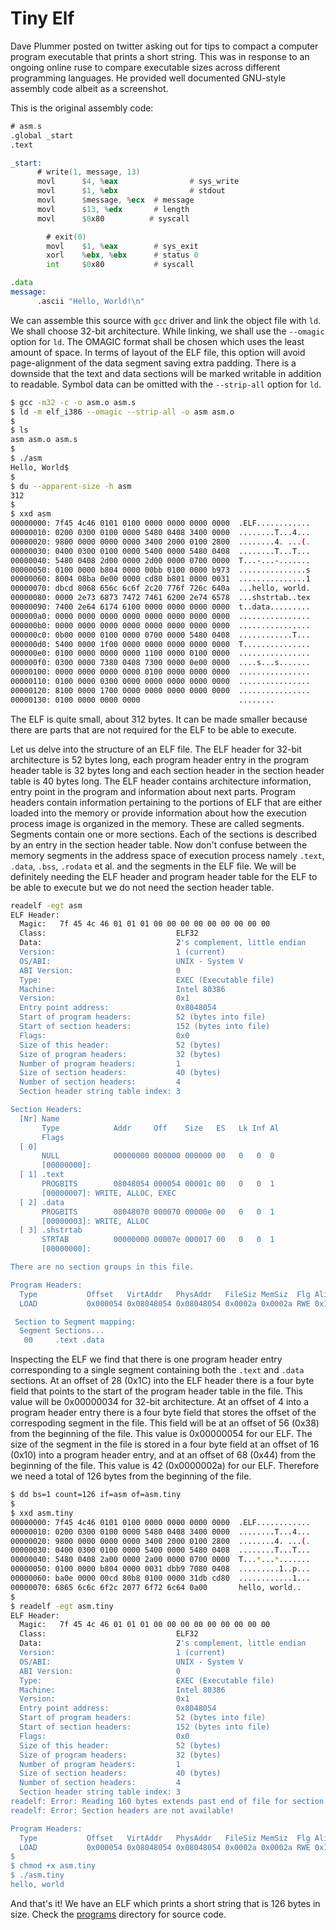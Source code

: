 # Tiny Elf

Dave Plummer posted on twitter asking out for tips to compact a computer program executable that prints a short string. This was in response to an ongoing online ruse to compare executable sizes across different programming languages. He provided well documented GNU-style assembly code albeit as a screenshot.

This is the original assembly code:

```asm
# asm.s
.global _start
.text

_start:
	  # write(1, message, 13)
	  movl		$4, %eax				# sys_write
	  movl		$1, %ebx				# stdout
	  movl  	$message, %ecx	# message
	  movl  	$13, %edx       # length
	  movl  	$0x80          # syscall

		# exit(0)
		movl    $1, %eax        # sys_exit
		xorl    %ebx, %ebx      # status 0
		int     $0x80           # syscall

.data
message:
	  .ascii "Hello, World!\n"
```

We can assemble this source with `gcc` driver and link the object file with `ld`. We shall choose 32-bit architecture. While linking, we shall use the `--omagic` option for `ld`. The OMAGIC format shall be chosen which uses the least amount of space. In terms of layout of the ELF file, this option will avoid page-alignment of the data segment saving extra padding. There is a downside that the text and data sections will be marked writable in addition to readable. Symbol data can be omitted with the `--strip-all` option for `ld`.

```bash
$ gcc -m32 -c -o asm.o asm.s
$ ld -m elf_i386 --omagic --strip-all -o asm asm.o
$
$ ls
asm asm.o asm.s
$
$ ./asm
Hello, World$
$
$ du --apparent-size -h asm
312
$
$ xxd asm
00000000: 7f45 4c46 0101 0100 0000 0000 0000 0000  .ELF............
00000010: 0200 0300 0100 0000 5480 0408 3400 0000  ........T...4...
00000020: 9800 0000 0000 0000 3400 2000 0100 2800  ........4. ...(.
00000030: 0400 0300 0100 0000 5400 0000 5480 0408  ........T...T...
00000040: 5480 0408 2d00 0000 2d00 0000 0700 0000  T...-...-.......
00000050: 0100 0000 b804 0000 00bb 0100 0000 b973  ...............s
00000060: 8004 08ba 0e00 0000 cd80 b801 0000 0031  ...............1
00000070: dbcd 8068 656c 6c6f 2c20 776f 726c 640a  ...hello, world.
00000080: 0000 2e73 6873 7472 7461 6200 2e74 6578  ...shstrtab..tex
00000090: 7400 2e64 6174 6100 0000 0000 0000 0000  t..data.........
000000a0: 0000 0000 0000 0000 0000 0000 0000 0000  ................
000000b0: 0000 0000 0000 0000 0000 0000 0000 0000  ................
000000c0: 0b00 0000 0100 0000 0700 0000 5480 0408  ............T...
000000d0: 5400 0000 1f00 0000 0000 0000 0000 0000  T...............
000000e0: 0100 0000 0000 0000 1100 0000 0100 0000  ................
000000f0: 0300 0000 7380 0408 7300 0000 0e00 0000  ....s...s.......
00000100: 0000 0000 0000 0000 0100 0000 0000 0000  ................
00000110: 0100 0000 0300 0000 0000 0000 0000 0000  ................
00000120: 8100 0000 1700 0000 0000 0000 0000 0000  ................
00000130: 0100 0000 0000 0000                      ........
```

The ELF is quite small, about 312 bytes. It can be made smaller because there are parts that are not required for the ELF to be able to execute. 

Let us delve into the structure of an ELF file. The ELF header for 32-bit architecture is 52 bytes long, each program header entry in the program header table is 32 bytes long and each section header in the section header table is 40 bytes long. The ELF header contains architecture information, entry point in the program and information about next parts. Program headers contain information pertaining to the portions of ELF that are either loaded into the memory or provide information about how the execution process image is organized in the memory. These are called segments. Segments contain one or more sections. Each of the sections is described by an entry in the section header table. Now don't confuse between the memory segments in the address space of execution process namely `.text`, `.data`, `.bss`, `.rodata` et al. and the segments in the ELF file. We will be definitely needing the ELF header and program header table for the ELF to be able to execute but we do not need the section header table.

```bash
readelf -egt asm
ELF Header:
  Magic:   7f 45 4c 46 01 01 01 00 00 00 00 00 00 00 00 00
  Class:                             ELF32
  Data:                              2's complement, little endian
  Version:                           1 (current)
  OS/ABI:                            UNIX - System V
  ABI Version:                       0
  Type:                              EXEC (Executable file)
  Machine:                           Intel 80386
  Version:                           0x1
  Entry point address:               0x8048054
  Start of program headers:          52 (bytes into file)
  Start of section headers:          152 (bytes into file)
  Flags:                             0x0
  Size of this header:               52 (bytes)
  Size of program headers:           32 (bytes)
  Number of program headers:         1
  Size of section headers:           40 (bytes)
  Number of section headers:         4
  Section header string table index: 3

Section Headers:
  [Nr] Name
       Type            Addr     Off    Size   ES   Lk Inf Al
       Flags
  [ 0]
       NULL            00000000 000000 000000 00   0   0  0
       [00000000]:
  [ 1] .text
       PROGBITS        08048054 000054 00001c 00   0   0  1
       [00000007]: WRITE, ALLOC, EXEC
  [ 2] .data
       PROGBITS        08048070 000070 00000e 00   0   0  1
       [00000003]: WRITE, ALLOC
  [ 3] .shstrtab
       STRTAB          00000000 00007e 000017 00   0   0  1
       [00000000]:

There are no section groups in this file.

Program Headers:
  Type           Offset   VirtAddr   PhysAddr   FileSiz MemSiz  Flg Align
  LOAD           0x000054 0x08048054 0x08048054 0x0002a 0x0002a RWE 0x1

 Section to Segment mapping:
  Segment Sections...
   00     .text .data
```

Inspecting the ELF we find that there is one program header entry corresponding to a single segment containing both the `.text` and `.data` sections. At an offset of 28 (0x1C) into the ELF header there is a four byte field that points to the start of the program header table in the file. This value will be 0x00000034 for 32-bit architecture. At an offset of 4 into a program header entry there is a four byte field that stores the offset of the correspoding segment in the file. This field will be at an offset of 56 (0x38) from the beginning of the file. This value is 0x00000054 for our ELF. The size of the segment in the file is stored in a four byte field at an offset of 16 (0x10) into a program header entry, and at an offset of 68 (0x44) from the beginning of the file. This value is 42 (0x0000002a) for our ELF. Therefore we need a total of 126 bytes from the beginning of the file. 

```bash
$ dd bs=1 count=126 if=asm of=asm.tiny
$
$ xxd asm.tiny
00000000: 7f45 4c46 0101 0100 0000 0000 0000 0000  .ELF............
00000010: 0200 0300 0100 0000 5480 0408 3400 0000  ........T...4...
00000020: 9800 0000 0000 0000 3400 2000 0100 2800  ........4. ...(.
00000030: 0400 0300 0100 0000 5400 0000 5480 0408  ........T...T...
00000040: 5480 0408 2a00 0000 2a00 0000 0700 0000  T...*...*.......
00000050: 0100 0000 b804 0000 0031 dbb9 7080 0408  .........1..p...
00000060: ba0e 0000 00cd 80b8 0100 0000 31db cd80  ............1...
00000070: 6865 6c6c 6f2c 2077 6f72 6c64 0a00       hello, world..
$
$ readelf -egt asm.tiny
ELF Header:
  Magic:   7f 45 4c 46 01 01 01 00 00 00 00 00 00 00 00 00
  Class:                             ELF32
  Data:                              2's complement, little endian
  Version:                           1 (current)
  OS/ABI:                            UNIX - System V
  ABI Version:                       0
  Type:                              EXEC (Executable file)
  Machine:                           Intel 80386
  Version:                           0x1
  Entry point address:               0x8048054
  Start of program headers:          52 (bytes into file)
  Start of section headers:          152 (bytes into file)
  Flags:                             0x0
  Size of this header:               52 (bytes)
  Size of program headers:           32 (bytes)
  Number of program headers:         1
  Size of section headers:           40 (bytes)
  Number of section headers:         4
  Section header string table index: 3
readelf: Error: Reading 160 bytes extends past end of file for section headers
readelf: Error: Section headers are not available!

Program Headers:
  Type           Offset   VirtAddr   PhysAddr   FileSiz MemSiz  Flg Align
  LOAD           0x000054 0x08048054 0x08048054 0x0002a 0x0002a RWE 0x1
$
$ chmod +x asm.tiny
$ ./asm.tiny
hello, world
```

And that's it! We have an ELF which prints a short string that is 126 bytes in size. Check the [programs](https://github.com/notweerdmonk/notweerdmonk.github.io/tree/master/items/tiny_elf/programs) directory for source code.
